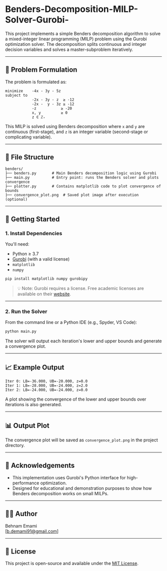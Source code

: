 # Benders-Decomposition-MILP-Solver-Gurobi-
This project implements a simple Benders decomposition algorithm to solve a mixed-integer linear programming (MILP) problem using the Gurobi optimization solver. The decomposition splits continuous and integer decision variables and solves a master-subproblem iteratively.

---

## 📌 Problem Formulation

The problem is formulated as:

```
minimize    -4x - 3y - 5z
subject to
            -2x - 3y - z  ≥ -12
            -2x -  y - 3z ≥ -12
            -z           ≥ -20
            x, y         ≥ 0
            z ∈ ℤ₊
```

This MILP is solved using Benders decomposition where `x` and `y` are continuous (first-stage), and `z` is an integer variable (second-stage or complicating variable).

---

## 📁 File Structure

```
benders/
├── benders.py       # Main Benders decomposition logic using Gurobi
├── main.py          # Entry point: runs the Benders solver and plots convergence
├── plotter.py       # Contains matplotlib code to plot convergence of bounds
├── convergence_plot.png  # Saved plot image after execution (optional)
```

---

## 🚀 Getting Started

### 1. **Install Dependencies**

You'll need:

- Python ≥ 3.7
- [Gurobi](https://www.gurobi.com/) (with a valid license)
- `matplotlib`
- `numpy`

```bash
pip install matplotlib numpy gurobipy
```

> 💡 Note: Gurobi requires a license. Free academic licenses are available on their [website](https://www.gurobi.com/academia/academic-program-and-licenses/).

---

### 2. **Run the Solver**

From the command line or a Python IDE (e.g., Spyder, VS Code):

```bash
python main.py
```

The solver will output each iteration's lower and upper bounds and generate a convergence plot.

---

## 📈 Example Output

```
Iter 0: LB=-36.000, UB=-20.000, z=0.0
Iter 1: LB=-28.000, UB=-24.000, z=2.0
Iter 2: LB=-24.000, UB=-24.000, z=0.0
```

A plot showing the convergence of the lower and upper bounds over iterations is also generated.

---

## 📊 Output Plot

The convergence plot will be saved as `convergence_plot.png` in the project directory.

---

## 🤝 Acknowledgements

- This implementation uses Gurobi's Python interface for high-performance optimization.
- Designed for educational and demonstration purposes to show how Benders decomposition works on small MILPs.

---

## 🧑‍💻 Author

Behnam Emami  
[b.demami91@gmail.com]

---

## 📄 License

This project is open-source and available under the [MIT License](LICENSE).
